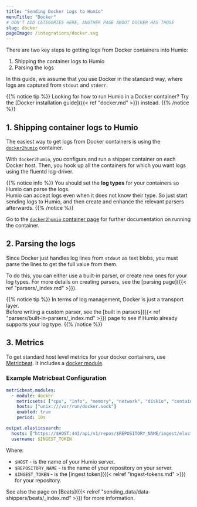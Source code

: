 ```yaml
---
title: "Sending Docker Logs to Humio"
menuTitle: "Docker"
# DON'T ADD CATEGORIES HERE, ANOTHER PAGE ABOUT DOCKER HAS THOSE
slug: docker
pageImage: /integrations/docker.svg
---
```


There are two key steps to getting logs from Docker containers into Humio:

1. Shipping the container logs to Humio
2. Parsing the logs

In this guide, we assume that you use Docker in the standard way, where
logs are captured from `stdout` and `stderr`.

{{% notice tip %}}
Looking for how to run Humio in a Docker container? Try the [Docker installation guide]({{< ref "docker.md" >}}) instead.
{{% /notice %}}

## 1. Shipping container logs to Humio

The easiest way to get logs from Docker containers is using the
[`docker2humio`](https://hub.docker.com/r/pmech/docker2humio/)
container.

With `docker2humio`, you configure and run a shipper container on each
Docker host. Then, you hook up all the containers for which you want
logs using the fluentd log-driver.

{{% notice info %}}
You should set the __log types__ for your containers so Humio can parse the logs.  
Humio can accept logs even when it does not know their type. So just start sending
logs to Humio, and then create and enhance the relevant parsers afterwards.
{{% /notice %}}

Go to the [`docker2humio` container page](https://hub.docker.com/r/pmech/docker2humio/)
for further documentation on running the container.


## 2. Parsing the logs

Since Docker just handles log lines from `stdout` as text blobs, you must parse
the lines to get the full value from them.

To do this, you can either use a built-in parser, or create new ones for your log
types. For more details on creating parsers, see the [parsing page]({{< ref "parsers/_index.md" >}}).

{{% notice tip %}}
In terms of log management, Docker is just a transport layer.  
Before writing a custom parser, see the [built in parsers]({{< ref "parsers/built-in-parsers/_index.md" >}}) page to see if Humio already supports your log type.
{{% /notice %}}

## 3. Metrics

To get standard host level metrics for your docker containers, use
[Metricbeat](https://www.elastic.co/guide/en/beats/metricbeat/current/index.html).
It includes a [docker module](https://www.elastic.co/guide/en/beats/metricbeat/current/metricbeat-module-docker.html).

### Example Metricbeat Configuration

``` yaml
metricbeat.modules:
  - module: docker
    metricsets: ["cpu", "info", "memory", "network", "diskio", "container"]
    hosts: ["unix:///var/run/docker.sock"]
    enabled: true
    period: 10s

output.elasticsearch:
  hosts: ["https://$HOST:443/api/v1/repos/$REPOSITORY_NAME/ingest/elasticsearch"]
  username: $INGEST_TOKEN
```

Where:

* `$HOST` - is the name of your Humio server.
* `$REPOSITORY_NAME` - is the name of your repository on your server.
* `$INGEST_TOKEN` - is the [ingest token]({{< relref "ingest-tokens.md" >}}) for your repository.

See also the page on [Beats]({{< relref "sending_data/data-shippers/beats/_index.md" >}}) for more information.
